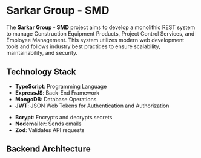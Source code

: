 # Sarkar Group - SMD

The **Sarkar Group - SMD** project aims to develop a monolithic REST system to manage Construction Equipment Products, Project Control Services, and Employee Management. This system utilizes modern web development tools and follows industry best practices to ensure scalability, maintainability, and security.

## Technology Stack

- **TypeScript**: Programming Language
- **ExpressJS**: Back-End Framework
- **MongoDB**: Database Operations
- **JWT**: JSON Web Tokens for Authentication and Authorization
<!-- - **Axios**: Handles external requests -->
- **Bcrypt**: Encrypts and decrypts secrets
- **Nodemailer**: Sends emails
- **Zod**: Validates API requests
<!-- - **EJS**: Email template engine -->

## Backend Architecture
